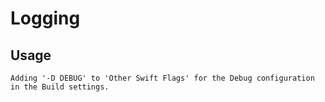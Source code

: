 Logging
==========

## Usage ##
```
Adding '-D DEBUG' to 'Other Swift Flags' for the Debug configuration in the Build settings.
```
